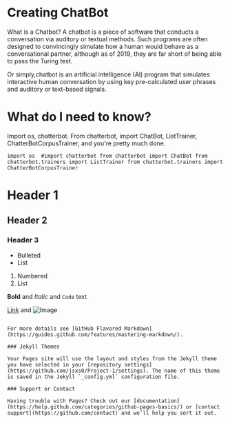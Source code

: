 # Creating ChatBot

What is a Chatbot?
A chatbot is a piece of software that conducts a conversation via auditory or textual methods. Such programs are often designed to convincingly simulate how a human would behave as a conversational partner, although as of 2019, they are far short of being able to pass the Turing test.

Or simply,chatbot is an artificial intelligence (AI) program that simulates interactive human conversation by using key pre-calculated user phrases and auditory or text-based signals.

# What do I need to know?

Import os, chatterbot. From chatterbot, import ChatBot, ListTrainer, ChatterBotCorpusTrainer, and you're pretty much done.

`import os 
#import chatterbot
from chatterbot import ChatBot
from chatterbot.trainers import ListTrainer
from chatterbot.trainers import ChatterBotCorpusTrainer`

# Header 1
## Header 2
### Header 3

- Bulleted
- List

1. Numbered
2. List

**Bold** and _Italic_ and `Code` text

[Link](url) and ![Image](https://pbs.twimg.com/media/DceA9yzWAAAk64X.jpg:large)
```

For more details see [GitHub Flavored Markdown](https://guides.github.com/features/mastering-markdown/).

### Jekyll Themes

Your Pages site will use the layout and styles from the Jekyll theme you have selected in your [repository settings](https://github.com/jsxs0/Project-1/settings). The name of this theme is saved in the Jekyll `_config.yml` configuration file.

### Support or Contact

Having trouble with Pages? Check out our [documentation](https://help.github.com/categories/github-pages-basics/) or [contact support](https://github.com/contact) and we’ll help you sort it out.
